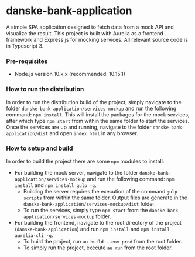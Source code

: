 # danske-bank-application
A simple SPA application designed to fetch data from a mock API and visualize the result.
This project is built with Aurelia as a frontend framework and Express.js for mocking services. All relevant source code is in Typescript 3.
 
### Pre-requisites ###
* Node.js version 10.x.x (recommended: 10.15.1)

### How to run the distribution ###
In order to run the distribution build of the project, simply navigate to the folder `danske-bank-application/services-mockup` and run the following command: `npm install`. This will install the packages for the mock services, after which type `npm start` from within the same folder to start the services.
Once the services are up and running, navigate to the folder `danske-bank-application/dist` and open `index.html` in any browser.

### How to setup and build ###
In order to build the project there are some `npm` modules to install:
* For building the mock server, navigate to the folder `danske-bank-application/services-mockup` and run the following command: `npm install` and `npm install gulp -g`. 
  * Building the server requires the execution of the command `gulp scripts` from within the same folder. Output files are generate in the `danske-bank-application/services-mockup/dist` folder.
  * To run the services, simply type `npm start` from the `danske-bank-application/services-mockup` folder.
* For building the frontend, navigate to the root directory of the project (`danske-bank-application`) and run `npm install` and `npm install aurelia-cli -g`.
  * To build the project, run `au build --env prod` from the root folder.
  * To simply run the project, execute `au run` from the root folder.
 
